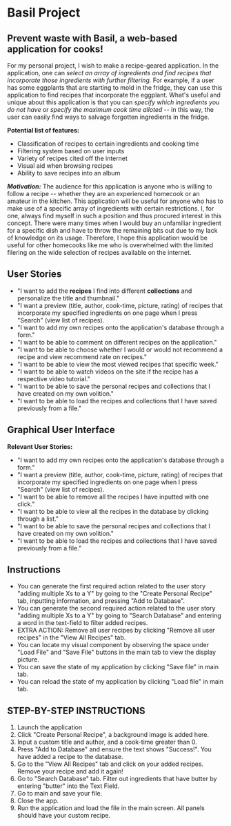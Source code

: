 # Basil Project
## Prevent waste with Basil, a web-based application for cooks!
For my personal project, I wish to make a recipe-geared application. In the application, one can *select an array of ingredients and find recipes that incorporate those ingredients with further filtering.* For example, if a user has some eggplants that are starting to mold in the fridge, they can use this application to find recipes that incorporate the eggplant. What's useful and unique about this application is that you can *specify which ingredients you do not have* or *specify the maximum cook time alloted* -- in this way, the user can easily find ways to salvage forgotten ingredients in the fridge.

**Potential list of features:**
- Classification of recipes to certain ingredients and cooking time
- Filtering system based on user inputs
- Variety of recipes cited off the internet
- Visual aid when browsing recipes
- Ability to save recipes into an album

***Motivation:*** The audience for this application is anyone who is willing to follow a recipe -- whether they are an experienced homecook or an amateur in the kitchen. This application will be useful for anyone who has to make use of a specific array of ingredients with certain restrictions. I, for one, always find myself in such a position and thus procured interest in this concept. There were many times when I would buy an unfamiliar ingredient for a specific dish and have to throw the remaining bits out due to my lack of knowledge on its usage. Therefore, I hope this application would be useful for other homecooks like me who is overwhelmed with the limited filering on the wide selection of recipes available on the internet.

## User Stories
- "I want to add the **recipes** I find into different **collections** and personalize the title and thumbnail."
- "I want a preview (title, author, cook-time, picture, rating) of recipes that incorporate my specified ingredients on one page when I press "Search" (view list of recipes).
- "I want to add my own recipes onto the application's database through a form."
- "I want to be able to comment on different recipes on the application."
- "I want to be able to choose whether I would or would not recommend a recipe and view recommend rate on recipes."
- "I want to be able to view the most viewed recipes that specific week."
- "I want to be able to watch videos on the site if the recipe has a respective video tutorial."
- "I want to be able to save the personal recipes and collections that I have created on my own volition."
- "I want to be able to load the recipes and collections that I have saved previously from a file."

## Graphical User Interface
**Relevant User Stories:**
- "I want to add my own recipes onto the application's database through a form."
- "I want a preview (title, author, cook-time, picture, rating) of recipes that incorporate my specified ingredients on one page when I press "Search" (view list of recipes).
- "I want to be able to remove all the recipes I have inputted with one click."
- "I want to be able to view all the recipes in the database by clicking through a list."
- "I want to be able to save the personal recipes and collections that I have created on my own volition."
- "I want to be able to load the recipes and collections that I have saved previously from a file."

## Instructions
- You can generate the first required action related to the user story "adding multiple Xs to a Y" by going to the "Create Personal Recipe" tab, inputting information, and pressing "Add to Database".
- You can generate the second required action related to the user story "adding multiple Xs to a Y" by going to "Search Database" and entering a word in the text-field to filter added recipes.
- EXTRA ACTION: Remove all user recipes by clicking "Remove all user recipes" in the "View All Recipes" tab.
- You can locate my visual component by observing the space under "Load File" and "Save File" buttons in the main tab to view the display picture.
- You can save the state of my application by clicking "Save file" in main tab.
- You can reload the state of my application by clicking "Load file" in main tab.

## STEP-BY-STEP INSTRUCTIONS
1. Launch the application
2. Click "Create Personal Recipe", a background image is added here.
3. Input a custom title and author, and a cook-time greater than 0.
4. Press "Add to Database" and ensure the text shows "Success!". You have added a recipe to the database.
5. Go to the "View All Recipes" tab and click on your added recipes. Remove your recipe and add it again!
6. Go to "Search Database" tab. Filter out ingredients that have butter by entering "butter" into the Text Field.
7. Go to main and save your file.
8. Close the app.
9. Run the application and load the file in the main screen. All panels should have your custom recipe.
